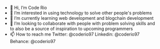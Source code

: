 - 👋 Hi, I’m Code Rio 
- 👀 I’m interested in using technology to solve other people's problems 
- 🌱 I’m currently learning web development and blogchain development 
- 💞️ I’m looking to collaborate with people with problem solving skills 
     and to also be a source of inspiration to upcoming programmers 
- 📫 How to reach me 
  Twitter: @coderio97
  Linkedin: @coderio97
  Behance: @coderio97

<!---
Coderio10/Coderio10 is a ✨ special ✨ repository because its `README.md` (this file) appears on your GitHub profile.
You can click the Preview link to take a look at your changes.
--->
